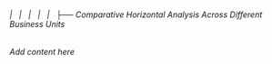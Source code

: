 ###### |   |   |   |   |   ├── Comparative Horizontal Analysis Across Different Business Units

*Add content here*